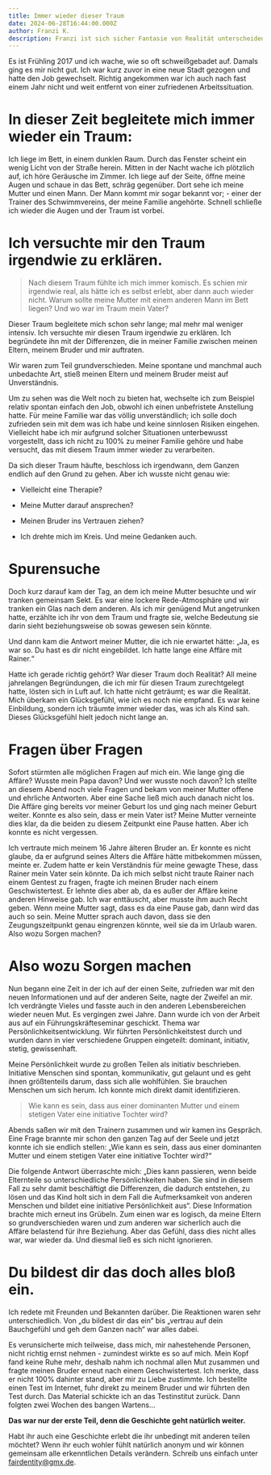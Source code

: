 ```yaml
---
title: Immer wieder dieser Traum
date: 2024-06-28T16:44:00.000Z
author: Franzi K.
description: Franzi ist sich sicher Fantasie von Realität unterscheiden zu können, doch wieso immer wieder der selbe Traum? Franzi erzählt wie aus Fantasie Wirklichkeit wird.
---
```


Es ist Frühling 2017 und ich wache, wie so oft schweißgebadet auf. Damals ging es mir nicht gut. Ich war kurz zuvor in eine neue Stadt gezogen und hatte den Job gewechselt. Richtig angekommen war ich auch nach fast einem Jahr nicht und weit entfernt von einer zufriedenen Arbeitssituation.

# In dieser Zeit begleitete mich immer wieder ein Traum:

Ich liege im Bett, in einem dunklen Raum. Durch das Fenster scheint ein wenig Licht von der Straße herein. Mitten in der Nacht wache ich plötzlich auf, ich höre Geräusche im Zimmer. Ich liege auf der Seite, öffne meine Augen und schaue in das Bett, schräg gegenüber. Dort sehe ich meine Mutter und einen Mann. Der Mann kommt mir sogar bekannt vor; - einer der Trainer des Schwimmvereins, der meine Familie angehörte. Schnell schließe ich wieder die Augen und der Traum ist vorbei.

# Ich versuchte mir den Traum irgendwie zu erklären.

> Nach diesem Traum fühlte ich mich immer komisch. Es schien mir irgendwie real, als hätte ich es selbst erlebt, aber dann auch wieder nicht. Warum sollte meine Mutter mit einem anderen Mann im Bett liegen? Und wo war im Traum mein Vater?

Dieser Traum begleitete mich schon sehr lange; mal mehr mal weniger intensiv. Ich versuchte mir diesen Traum irgendwie zu erklären. Ich begründete ihn mit der Differenzen, die in meiner Familie zwischen meinen Eltern, meinem Bruder und mir auftraten.

Wir waren zum Teil grundverschieden. Meine spontane und manchmal auch unbedachte Art, stieß meinen Eltern und meinem Bruder meist auf Unverständnis.

Um zu sehen was die Welt noch zu bieten hat, wechselte ich zum Beispiel relativ spontan einfach den Job, obwohl ich einen unbefristete Anstellung hatte. Für meine Familie war das völlig unverständlich; ich solle doch zufrieden sein mit dem was ich habe und keine sinnlosen Risiken eingehen. Vielleicht habe ich mir aufgrund solcher Situationen unterbewusst vorgestellt, dass ich nicht zu 100% zu meiner Familie gehöre und habe versucht, das mit diesem Traum immer wieder zu verarbeiten.

Da sich dieser Traum häufte, beschloss ich irgendwann, dem Ganzen endlich auf den Grund zu gehen. Aber ich wusste nicht genau wie:



- Vielleicht eine Therapie?

- Meine Mutter darauf ansprechen?

- Meinen Bruder ins Vertrauen ziehen?

- Ich drehte mich im Kreis. Und meine Gedanken auch.



# Spurensuche

Doch kurz darauf kam der Tag, an dem ich meine Mutter besuchte und wir tranken gemeinsam Sekt. Es war eine lockere Rede-Atmosphäre und wir tranken ein Glas nach dem anderen. Als ich mir genügend Mut angetrunken hatte, erzählte ich ihr von dem Traum und fragte sie, welche Bedeutung sie darin sieht beziehungsweise ob sowas gewesen sein könnte.

Und dann kam die Antwort meiner Mutter, die ich nie erwartet hätte: „Ja, es war so. Du hast es dir nicht eingebildet. Ich hatte lange eine Affäre mit Rainer.“

Hatte ich gerade richtig gehört? War dieser Traum doch Realität? All meine jahrelangen Begründungen, die ich mir für diesen Traum zurechtgelegt hatte, lösten sich in Luft auf. Ich hatte nicht geträumt; es war die Realität. Mich überkam ein Glücksgefühl, wie ich es noch nie empfand. Es war keine Einbildung, sondern ich träumte immer wieder das, was ich als Kind sah. Dieses Glücksgefühl hielt jedoch nicht lange an.

# Fragen über Fragen

Sofort stürmten alle möglichen Fragen auf mich ein. Wie lange ging die Affäre? Wusste mein Papa davon? Und wer wusste noch davon? Ich stellte an diesem Abend noch viele Fragen und bekam von meiner Mutter offene und ehrliche Antworten. Aber eine Sache ließ mich auch danach nicht los. Die Affäre ging bereits vor meiner Geburt los und ging nach meiner Geburt weiter. Konnte es also sein, dass er mein Vater ist? Meine Mutter verneinte dies klar, da die beiden zu diesem Zeitpunkt eine Pause hatten. Aber ich konnte es nicht vergessen.

Ich vertraute mich meinem 16 Jahre älteren Bruder an. Er konnte es nicht glaube, da er aufgrund seines Alters die Affäre hätte mitbekommen müssen, meinte er. Zudem hatte er kein Verständnis für meine gewagte These, dass Rainer mein Vater sein könnte. Da ich mich selbst nicht traute Rainer nach einem Gentest zu fragen, fragte ich meinen Bruder nach einem Geschwistertest. Er lehnte dies aber ab, da es außer der Affäre keine anderen Hinweise gab. Ich war enttäuscht, aber musste ihm auch Recht geben. Wenn meine Mutter sagt, dass es da eine Pause gab, dann wird das auch so sein. Meine Mutter sprach auch davon, dass sie den Zeugungszeitpunkt genau eingrenzen könnte, weil sie da im Urlaub waren. Also wozu Sorgen machen?

# Also wozu Sorgen machen

Nun begann eine Zeit in der ich auf der einen Seite, zufrieden war mit den neuen Informationen und auf der anderen Seite, nagte der Zweifel an mir. Ich verdrängte Vieles und fasste auch in den anderen Lebensbereichen wieder neuen Mut. Es vergingen zwei Jahre. Dann wurde ich von der Arbeit aus auf ein Führungskräfteseminar geschickt. Thema war Persönlichkeitsentwicklung. Wir führten Persönlichkeitstest durch und wurden dann in vier verschiedene Gruppen eingeteilt: dominant, initiativ, stetig, gewissenhaft.

Meine Persönlichkeit wurde zu großen Teilen als initiativ beschrieben. Initiative Menschen sind spontan, kommunikativ, gut gelaunt und es geht ihnen größtenteils darum, dass sich alle wohlfühlen. Sie brauchen Menschen um sich herum. Ich konnte mich direkt damit identifizieren.

> Wie kann es sein, dass aus einer dominanten Mutter und einem stetigen Vater eine initiative Tochter wird?

Abends saßen wir mit den Trainern zusammen und wir kamen ins Gespräch. Eine Frage brannte mir schon den ganzen Tag auf der Seele und jetzt konnte ich sie endlich stellen: „Wie kann es sein, dass aus einer dominanten Mutter und einem stetigen Vater eine initiative Tochter wird?“

Die folgende Antwort überraschte mich: „Dies kann passieren, wenn beide Elternteile so unterschiedliche Persönlichkeiten haben. Sie sind in diesem Fall zu sehr damit beschäftigt die Differenzen, die dadurch entstehen, zu lösen und das Kind holt sich in dem Fall die Aufmerksamkeit von anderen Menschen und bildet eine initiative Persönlichkeit aus“. Diese Information brachte mich erneut ins Grübeln. Zum einen war es logisch, da meine Eltern so grundverschieden waren und zum anderen war sicherlich auch die Affäre belastend für ihre Beziehung. Aber das Gefühl, dass dies nicht alles war, war wieder da. Und diesmal ließ es sich nicht ignorieren.

# Du bildest dir das doch alles bloß ein.

Ich redete mit Freunden und Bekannten darüber. Die Reaktionen waren sehr unterschiedlich. Von „du bildest dir das ein“ bis „vertrau auf dein Bauchgefühl und geh dem Ganzen nach“ war alles dabei.

Es verunsicherte mich teilweise, dass mich, mir nahestehende Personen, nicht richtig ernst nehmen - zumindest wirkte es so auf mich. Mein Kopf fand keine Ruhe mehr, deshalb nahm ich nochmal allen Mut zusammen und fragte meinen Bruder erneut nach einem Geschwistertest. Ich merkte, dass er nicht 100% dahinter stand, aber mir zu Liebe zustimmte. Ich bestellte einen Test im Internet, fuhr direkt zu meinem Bruder und wir führten den Test durch. Das Material schickte ich an das Testinstitut zurück. Dann folgten zwei Wochen des bangen Wartens…

**Das war nur der erste Teil, denn die Geschichte geht natürlich weiter.**

Habt ihr auch eine Geschichte erlebt die ihr unbedingt mit anderen teilen möchtet? Wenn ihr euch wohler fühlt natürlich anonym und wir können gemeinsam alle erkenntlichen Details verändern. Schreib uns einfach unter fairdentity@gmx.de.
